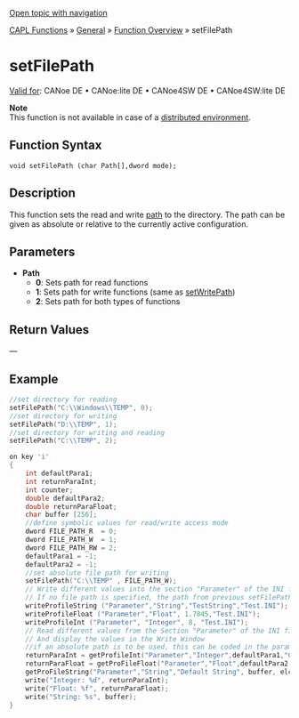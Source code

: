 [Open topic with navigation](../../../../../CANoeDEFamily.htm#Topics/CAPLFunctions/Other/Functions/CAPLfunctionSetFilePath.md)

[CAPL Functions](../../CAPLfunctions.md) » [General](../CAPLGeneralStartPage.md) » [Function Overview](../CAPLfunctionsGeneralOverview.md) » setFilePath

# setFilePath

[Valid for](../../../Shared/FeatureAvailability.md): CANoe DE • CANoe:lite DE • CANoe4SW DE • CANoe4SW:lite DE

**Note**  
This function is not available in case of a [distributed environment](../CAPLfunctionsFileSearchProcedure.md).

## Function Syntax

```
void setFilePath (char Path[],dword mode);
```

## Description

This function sets the read and write [path](../CAPLfunctionsFileSearchProcedure.md) to the directory. The path can be given as absolute or relative to the currently active configuration.

## Parameters

- **Path**
  - **0**: Sets path for read functions
  - **1**: Sets path for write functions (same as [setWritePath](CAPLfunctionSetWritePath.md))
  - **2**: Sets path for both types of functions

## Return Values

—

## Example

```c
//set directory for reading
setFilePath("C:\\Windows\\TEMP", 0);
//set directory for writing
setFilePath("D:\\TEMP", 1);
//set directory for writing and reading
setFilePath("C:\\TEMP", 2);

on key 'i'
{
    int defaultPara1;
    int returnParaInt;
    int counter;
    double defaultPara2;
    double returnParaFloat;
    char buffer [256];
    //define symbolic values for read/write access mode
    dword FILE_PATH_R  = 0;
    dword FILE_PATH_W  = 1;
    dword FILE_PATH_RW = 2;
    defaultPara1 = -1;
    defaultPara2 = -1;
    //set absolute file path for writing
    setFilePath("C:\\TEMP" , FILE_PATH_W);
    // Write different values into the section "Parameter" of the INI file "Test.INI"
    // If no file path is specified, the path from previous setFilePath command is used
    writeProfileString ("Parameter","String","TestString","Test.INI");
    writeProfileFloat ("Parameter","Float", 1.7845,"Test.INI");
    writeProfileInt ("Parameter", "Integer", 8, "Test.INI");
    // Read different values from the Section "Parameter" of the INI file "C:\\temp\\Test.INI"
    // And display the values in the Write Window
    //if an absolute path is to be used, this can be coded in the parameter <filename> directly
    returnParaInt = getProfileInt("Parameter","Integer",defaultPara1,"C:\\TEMP\\Test.INI");
    returnParaFloat = getProFileFloat("Parameter","Float",defaultPara2,"C:\\TEMP\\Test.INI");
    getProFileString("Parameter","String","Default String", buffer, elcount(buffer), "C:\\TEMP\\Test.INI");
    write("Integer: %d", returnParaInt);
    write("Float: %f", returnParaFloat);
    write("String: %s", buffer);
}
```
